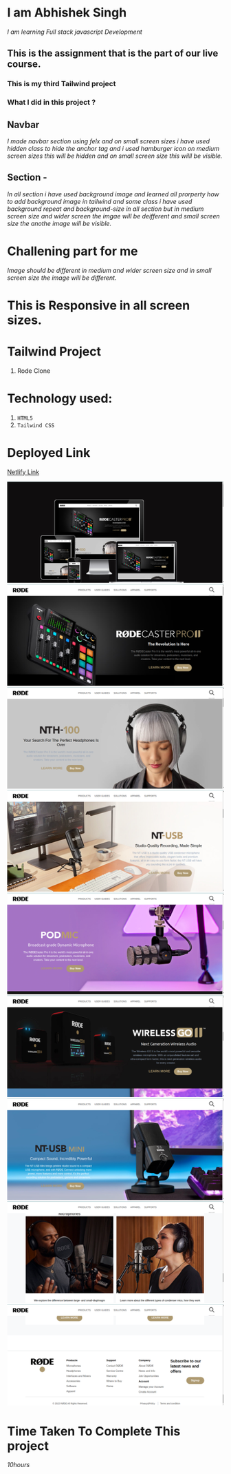 # I am Abhishek Singh
_I am learning Full stack javascript Development_

## This is the assignment that is the part of our live course.

### This is my third Tailwind project

### What I did in this project ?
 ## Navbar
_I made navbar section using felx and on small screen sizes i have used hidden class to hide the anchor tag and i used hamburger icon on medium screen sizes this will be hidden and on small screen size this willl be visible._

## Section - 
_In all section i have used background image and learned all prorperty how to add background image in tailwind and some class i have used background repeat and background-size in all section but in medium screen size and wider screen the imgae will be deifferent and small screen size the anothe image will be visible._

# Challening part for me 
_Image should be different in medium and wider screen size and in small screen size the image will be different._

# This is Responsive in all screen sizes.

# Tailwind Project
1. Rode Clone

# Technology used:
1. ```HTML5```
1. ```Tailwind CSS```

# Deployed Link
[Netlify Link](https://rode-clone-website.netlify.app/)

![RODE](img/h1.png)
![RODE](img/h2.png)
![RODE](img/h3.png)
![RODE](img/h4.png)
![RODE](img/h5.png)
![RODE](img/h6.png)
![RODE](img/h7.png)
![RODE](img/h8.png)
![RODE](img/h9.png)


# Time Taken To Complete This project

_10hours_